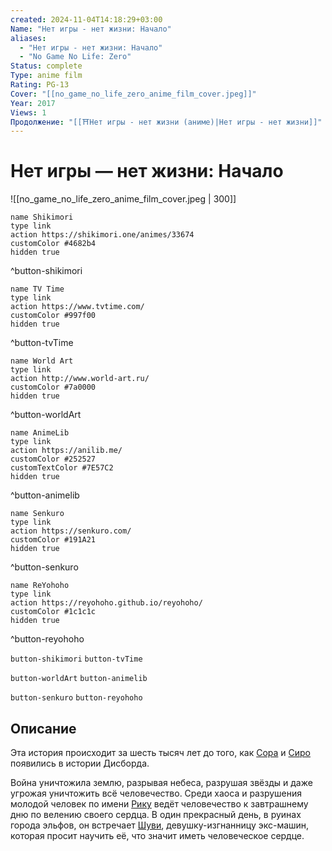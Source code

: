 ```yaml
---
created: 2024-11-04T14:18:29+03:00
Name: "Нет игры - нет жизни: Начало"
aliases:
  - "Нет игры - нет жизни: Начало"
  - "No Game No Life: Zero"
Status: complete
Type: anime film
Rating: PG-13
Cover: "[[no_game_no_life_zero_anime_film_cover.jpeg]]"
Year: 2017
Views: 1
Продолжение: "[[⛩️Нет игры - нет жизни (аниме)|Нет игры - нет жизни]]"
---
```


# Нет игры — нет жизни: Начало

![[no_game_no_life_zero_anime_film_cover.jpeg | 300]]

```button
name Shikimori
type link
action https://shikimori.one/animes/33674
customColor #4682b4
hidden true
```
^button-shikimori

```button
name TV Time
type link
action https://www.tvtime.com/
customColor #997f00
hidden true
```
^button-tvTime

```button
name World Art
type link
action http://www.world-art.ru/
customColor #7a0000
hidden true
```
^button-worldArt

```button
name AnimeLib
type link
action https://anilib.me/
customColor #252527
customTextColor #7E57C2
hidden true
```
^button-animelib

```button
name Senkuro
type link
action https://senkuro.com/
customColor #191A21
hidden true
```
^button-senkuro

```button
name ReYohoho
type link
action https://reyohoho.github.io/reyohoho/
customColor #1c1c1c
hidden true
```
^button-reyohoho

`button-shikimori` `button-tvTime`

`button-worldArt` `button-animelib`

`button-senkuro` `button-reyohoho`

## Описание

Эта история происходит за шесть тысяч лет до того, как [Сора](https://shikimori.one/characters/82523-sora) и [Сиро](https://shikimori.one/characters/82525-shiro) появились в истории Дисборда.

Война уничтожила землю, разрывая небеса, разрушая звёзды и даже угрожая уничтожить всё человечество. Среди хаоса и разрушения молодой человек по имени [Рику](https://shikimori.one/characters/117061-riku-dola) ведёт человечество к завтрашнему дню по велению своего сердца. В один прекрасный день, в руинах города эльфов, он встречает [Шуви](https://shikimori.one/characters/117063-schwi), девушку-изгнанницу экс-машин, которая просит научить её, что значит иметь человеческое сердце.
